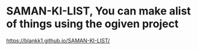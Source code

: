 # SAMAN-KI-LIST, You can make alist of things using the ogiven project
https://blankk1.github.io/SAMAN-KI-LIST/
